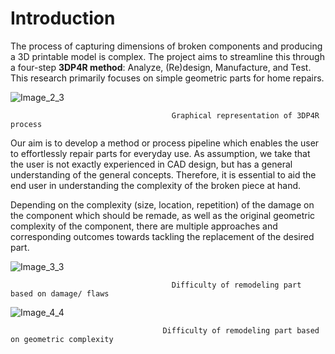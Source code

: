 # Introduction

The process of capturing dimensions of broken components and producing a 3D printable model is complex. The project aims to streamline this through a four-step **3DP4R method**: Analyze, (Re)design, Manufacture, and Test. This research primarily focuses on simple geometric parts for home repairs.

![Image_2_3](https://github.com/user-attachments/assets/d2297c48-e38a-4493-866d-469db891034a)

                                        Graphical representation of 3DP4R process
Our aim is to develop a method or process pipeline which enables the user to effortlessly repair parts for everyday use. As assumption, we take that the user is not exactly experienced in CAD design, but has a general understanding of the general concepts. Therefore, it is essential to aid the end user in understanding the complexity of the broken piece at hand.

Depending on the complexity (size, location, repetition) of the damage on the component which should be remade, as well as the original geometric complexity of the component, there are multiple approaches and corresponding outcomes towards tackling the replacement of the desired part.

![Image_3_3](https://github.com/user-attachments/assets/5205ae8c-0c70-4e9d-bc0d-a32d372b79cf)

                                        Difficulty of remodeling part based on damage/ flaws
                                        
![Image_4_4](https://github.com/user-attachments/assets/fff4948f-5483-48fb-bbb9-44f0dfb6e958)

                                      Difficulty of remodeling part based on geometric complexity 
                                        

